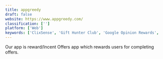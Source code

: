 ```yaml
---
title: appgreedy
draft: false 
website: https://www.appgreedy.com/
classification: ['']
platform: ['Web']
keywords: ['ClixSense', 'Gift Hunter Club', 'Google Opinion Rewards', 'Gyft', 'Lucky Day', 'Megapolis', 'Points2Shop', 'PointsPrizes', 'PrizeRebel', 'Qmee', 'Quick Thoughts', 'Starbucks Card', 'Swagbucks']
---
```

Our app is reward/Incent Offers app which rewards users for completing offers.